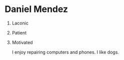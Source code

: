 # Daniel Mendez

1. Laconic
2. Patient
3. Motivated

    I enjoy repairing computers and phones. I like dogs.